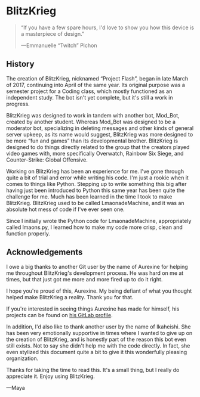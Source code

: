 BlitzKrieg
====================

> “If you have a few spare hours, I'd love to show you how this device is a masterpiece of design.”
>
> —Emmanuelle “Twitch” Pichon




History
--------------------

The creation of BlitzKrieg, nicknamed “Project Flash”, began in late March of 2017, continuing into April of the same year. Its original purpose was a semester project for a Coding class, which mostly functioned as an independent study. The bot isn't yet complete, but it's still a work in progress.

BlitzKrieg was designed to work in tandem with another bot, Mod_Bot, created by another student.
Whereas Mod_Bot was designed to be a moderator bot, specializing in deleting messages and other kinds of general server upkeep, as its name would suggest, BlitzKrieg was more designed to be more “fun and games” than its developmental brother. BlitzKrieg is designed to do things directly related to the group that the creators played video games with, more specifically Overwatch, Rainbow Six Siege, and Counter-Strike: Global Offensive.

Working on BlitzKrieg has been an experience for me. I've gone through quite a bit of trial and error while writing his code. I'm just a rookie when it comes to things like Python. Stepping up to write something this big after having just been introduced to Python this same year has been quite the challenge for me. Much has been learned in the time I took to make BlitzKrieg. BlitzKrieg used to be called LmaonadeMachine, and it was an absolute hot mess of code if I've ever seen one.

Since I initially wrote the Python code for LmaonadeMachine, appropriately called lmaons.py, I learned how to make my code more crisp, clean and function properly.


Acknowledgements
--------------------
I owe a big thanks to another Git user by the name of Aurexine for helping me throughout BlitzKrieg's development process. He was hard on me at times, but that just got me more and more fired up to do it right.

I hope you're proud of this, Aurexine. My being defiant of what you thought helped make BlitzKrieg a reality. Thank you for that.

If you're interested in seeing things Aurexine has made for himself, his projects can be found on [his GitLab profile](https://gitlab.com/Aurexine).

In addition, I'd also like to thank another user by the name of Ikaheishi. She has been very emotionally supportive in times where I wanted to give up on the creation of BlitzKrieg, and is honestly part of the reason this bot even still exists. Not to say she didn't help me with the code directly. In fact, she even stylized this document quite a bit to give it this wonderfully pleasing organization.

Thanks for taking the time to read this. It's a small thing, but I really do appreciate it. Enjoy using BlitzKrieg.

—Maya
